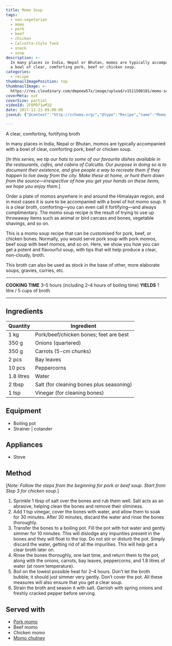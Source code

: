 ```yaml
---
title: Momo Soup
tags:
  - non-vegetarian
  - momo
  - pork
  - beef
  - chicken
  - Calcutta-style food
  - snack
  - soup
description: >-
  In many places in India, Nepal or Bhutan, momos are typically accompanied with
  a bowl of clear, comforting pork, beef or chicken soup.
categories:
  - recipe
thumbnailImagePosition: top
thumbnailImage: >-
  https://res.cloudinary.com/dmpeew57x/image/upload/v1511500101/momo-soup-website-thumbnail-_x7lhsb.png
coverMeta: out
coverSize: partial
videoId: 2F0PDf1wM1Q
date: 2017-11-23 09:00:00
jsonLd: {"@context":"http://schema.org/","@type":"Recipe","name":"Momo Soup","author":"Bong Eats","image":"https://res.cloudinary.com/dmpeew57x/image/upload/v1511500101/momo-soup-website-thumbnail-_x7lhsb.png","description":"In many places in India, Nepal or Bhutan, momos are typically accompanied with a bowl of clear, comforting pork, beef or chicken soup.","prepTime":"PT15M","totalTime":"PT30M","recipeYield":"5 servings", "recipeIngredient":["1 kg Pork/beef/chicken bones; feet are best","350 g Onions (quartered)","350 g Carrots (5-cm chunks)","2 pcs Bay leaves","10 pcs Peppercorns","1.8 litres Water","2 tbsp Salt (for cleaning bones plus seasoning)","1 tsp Vinegar (for cleaning bones)"],"recipeInstructions":["1. Sprinkle 1 tbsp of salt over the bones and rub them well. Salt acts as an abrasive, helping clean the bones and remove their sliminess.","2. Add 1 tsp vinegar, cover the bones with water, and allow them to soak for 30 minutes. After 30 minutes, discard the water and rinse the bones thoroughly.","3. Transfer the bones to a boiling pot. Fill the pot with hot water and gently simmer for 10 minutes. This will dislodge any impurities present in the bones and they will float to the top. Do not stir or disturb the pot. Simply discard the water, getting rid of all the impurities. This will help get a clear broth later on.","4. Rinse the bones thoroughly, one last time, and return them to the pot, along with the onions, carrots, bay leaves, peppercorns, and 1.8 litres of water (at room temperature).","5. Boil on the lowest possible heat for 2–4 hours. Don’t let the broth bubble; it should just simmer very gently. Don’t cover the pot. All these measures will also ensure that you get a clear soup.","6. Strain the broth and season it with salt. Garnish with spring onions and freshly cracked pepper before serving."]}

---
```




<p class="post-byline">A clear, comforting, fortifying broth</p>

<p class="post-intro">In many places in India, Nepal or Bhutan, momos are typically accompanied with a bowl of clear, comforting pork, beef or chicken soup.</p>

<!-- more -->
[_In this series, we tip our hats to some of our favourite dishes available in the restaurants, cafés, and cabins of Calcutta. Our purpose in doing so is to document their existence, and give people a way to recreate them if they happen to live away from the city. Make these at home, or hunt them down from the source—irrespective of how you get your hands on these items, we hope you enjoy them._]

<span class="dropcap">O</span>rder a plate of momos anywhere in and around the Himalayan region, and in most cases it is sure to be accompanied with a bowl of hot momo soup. It is a clear broth, comforting—you can even call it fortifying—and always complimentary. The momo soup recipe is the result of trying to use up throwaway items such as animal or bird carcass and bones, vegetable shavings, and so on. 

This is a momo soup recipe that can be customised for pork, beef, or chicken bones. Normally, you would serve pork soup with pork momos, beef soup with beef momos, and so on. Here, we show you how you can get a potent and flavourful soup, with tips that will help produce a clear, non-cloudy, broth.

This broth can also be used as stock in the base of other, more elaborate soups, gravies, curries, etc.

***

**COOKING TIME** 3–5 hours (including 2–4 hours of boiling time)
**YIELDS** 1 litre / 5 cups of broth

***
## Ingredients
|   Quantity | Ingredient                               | 
|------------|------------------------------------------|
|       1 kg | Pork/beef/chicken bones; feet are best   |
|      350 g | Onions (quartered)                       |
|      350 g | Carrots (5-cm chunks)                    |
|      2 pcs | Bay leaves                               |
|     10 pcs | Peppercorns                              |
| 1.8 litres | Water                                    |
|     2 tbsp | Salt (for cleaning bones plus seasoning) |
|      1 tsp | Vinegar (for cleaning bones)             |


## Equipment
- Boiling pot
- Strainer | colander


## Appliances
- Stove

## Method
[_Note: Follow the steps from the beginning for pork or beef soup. Start from Step 3 for chicken soup._]

1. Sprinkle 1 tbsp of salt over the bones and rub them well. Salt acts as an abrasive, helping clean the bones and remove their sliminess.
2. Add 1 tsp vinegar, cover the bones with water, and allow them to soak for 30 minutes. After 30 minutes, discard the water and rinse the bones thoroughly.
3. Transfer the bones to a boiling pot. Fill the pot with hot water and gently simmer for 10 minutes. This will dislodge any impurities present in the bones and they will float to the top. Do not stir or disturb the pot. Simply discard the water, getting rid of all the impurities. This will help get a clear broth later on. 
4. Rinse the bones thoroughly, one last time, and return them to the pot, along with the onions, carrots, bay leaves, peppercorns, and 1.8 litres of water (at room temperature). 
5. Boil on the lowest possible heat for 2–4 hours. Don’t let the broth bubble; it should just simmer very gently. Don’t cover the pot. All these measures will also ensure that you get a clear soup.
6. Strain the broth and season it with salt. Garnish with spring onions and freshly cracked pepper before serving.



## Served with
- [Pork momo](/recipe/pork-momo/)
- Beef momo
- Chicken momo
- [Momo chutney](/recipe/red-momo-chutney)




